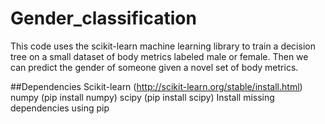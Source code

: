 # Gender_classification
This code uses the scikit-learn machine learning library to train a decision tree on a small dataset of body metrics labeled male or female. Then we can predict the gender of someone given a novel set of body metrics.

##Dependencies
Scikit-learn (http://scikit-learn.org/stable/install.html)
    numpy (pip install numpy)
    scipy (pip install scipy)
Install missing dependencies using pip
